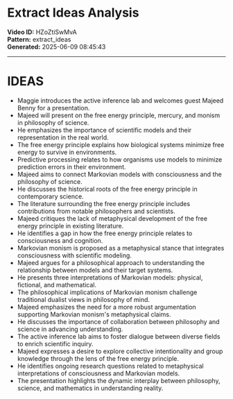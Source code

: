# Extract Ideas Analysis

**Video ID:** HZoZtiSwMvA  
**Pattern:** extract_ideas  
**Generated:** 2025-06-09 08:45:43  

---

# IDEAS

- Maggie introduces the active inference lab and welcomes guest Majeed Benny for a presentation.
- Majeed will present on the free energy principle, mercury, and monism in philosophy of science.
- He emphasizes the importance of scientific models and their representation in the real world.
- The free energy principle explains how biological systems minimize free energy to survive in environments.
- Predictive processing relates to how organisms use models to minimize prediction errors in their environment.
- Majeed aims to connect Markovian models with consciousness and the philosophy of science.
- He discusses the historical roots of the free energy principle in contemporary science.
- The literature surrounding the free energy principle includes contributions from notable philosophers and scientists.
- Majeed critiques the lack of metaphysical development of the free energy principle in existing literature.
- He identifies a gap in how the free energy principle relates to consciousness and cognition.
- Markovian monism is proposed as a metaphysical stance that integrates consciousness with scientific modeling.
- Majeed argues for a philosophical approach to understanding the relationship between models and their target systems.
- He presents three interpretations of Markovian models: physical, fictional, and mathematical.
- The philosophical implications of Markovian monism challenge traditional dualist views in philosophy of mind.
- Majeed emphasizes the need for a more robust argumentation supporting Markovian monism's metaphysical claims.
- He discusses the importance of collaboration between philosophy and science in advancing understanding.
- The active inference lab aims to foster dialogue between diverse fields to enrich scientific inquiry.
- Majeed expresses a desire to explore collective intentionality and group knowledge through the lens of the free energy principle.
- He identifies ongoing research questions related to metaphysical interpretations of consciousness and Markovian models.
- The presentation highlights the dynamic interplay between philosophy, science, and mathematics in understanding reality.